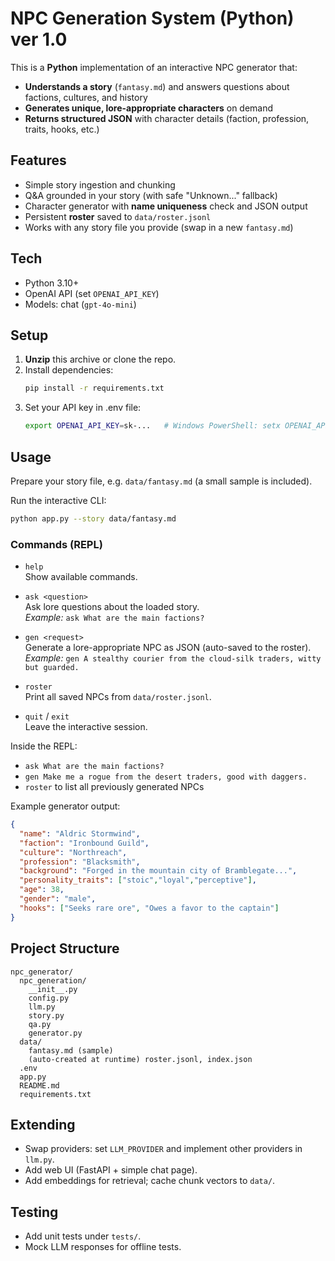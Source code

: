 # NPC Generation System (Python) ver 1.0

This is a **Python** implementation of an interactive NPC generator that:
- **Understands a story** (`fantasy.md`) and answers questions about factions, cultures, and history
- **Generates unique, lore-appropriate characters** on demand
- **Returns structured JSON** with character details (faction, profession, traits, hooks, etc.)

## Features
- Simple story ingestion and chunking
- Q&A grounded in your story (with safe "Unknown..." fallback)
- Character generator with **name uniqueness** check and JSON output
- Persistent **roster** saved to `data/roster.jsonl`
- Works with any story file you provide (swap in a new `fantasy.md`)

## Tech
- Python 3.10+
- OpenAI API (set `OPENAI_API_KEY`)
- Models: chat (`gpt-4o-mini`)

## Setup

1. **Unzip** this archive or clone the repo.
2. Install dependencies:
   ```bash
   pip install -r requirements.txt
   ```
3. Set your API key in .env file:
   ```bash
   export OPENAI_API_KEY=sk-...   # Windows PowerShell: setx OPENAI_API_KEY "sk-..."
   ```

## Usage

Prepare your story file, e.g. `data/fantasy.md` (a small sample is included).

Run the interactive CLI:
```bash
python app.py --story data/fantasy.md
```
### Commands (REPL)

- `help`  
  Show available commands.

- `ask <question>`  
  Ask lore questions about the loaded story.  
  _Example:_ `ask What are the main factions?`

- `gen <request>`  
  Generate a lore-appropriate NPC as JSON (auto-saved to the roster).  
  _Example:_ `gen A stealthy courier from the cloud-silk traders, witty but guarded.`

- `roster`  
  Print all saved NPCs from `data/roster.jsonl`.

- `quit` / `exit`  
  Leave the interactive session.
  
Inside the REPL:

- `ask What are the main factions?`
- `gen Make me a rogue from the desert traders, good with daggers.`
- `roster` to list all previously generated NPCs

Example generator output:
```json
{
  "name": "Aldric Stormwind",
  "faction": "Ironbound Guild",
  "culture": "Northreach",
  "profession": "Blacksmith",
  "background": "Forged in the mountain city of Bramblegate...",
  "personality_traits": ["stoic","loyal","perceptive"],
  "age": 38,
  "gender": "male",
  "hooks": ["Seeks rare ore", "Owes a favor to the captain"]
}
```
## Project Structure
```
npc_generator/
  npc_generation/
    __init__.py
    config.py
    llm.py
    story.py
    qa.py
    generator.py
  data/
    fantasy.md (sample)
    (auto-created at runtime) roster.jsonl, index.json
  .env
  app.py
  README.md
  requirements.txt
```

## Extending
- Swap providers: set `LLM_PROVIDER` and implement other providers in `llm.py`.
- Add web UI (FastAPI + simple chat page).
- Add embeddings for retrieval; cache chunk vectors to `data/`.

## Testing
- Add unit tests under `tests/`.
- Mock LLM responses for offline tests.